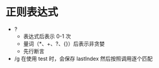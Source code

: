 # 正则表达式

-   ?
    -   表达式后表示 0-1 次
    -   量词（\*、+、?、{}）后表示非贪婪
    -   先行断言
-   /g 在使用 test 时，会保存 lastIndex 然后按照调用逐个匹配
